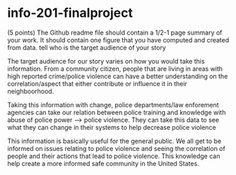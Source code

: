 # info-201-finalproject

(5 points) The Github readme file should contain a 1/2-1 page summary of your work.
It should
contain one figure that you have computed and created from data.
tell who is the target audience of your story


The target audience for our story varies on how you would take this information. From a community citizen, people that are living in areas with high reported crime/police violence can have a better understanding on the correlation/aspect that either contribute or influence it in their neighboorhood.

Taking this information with change, police departments/law enforement agencies can take our relation between police training and knowledge with abuse of police power --> police violence. They can take this data to see what they can change in their systems to help decrease police violence

This information is basically useful for the general public. We all get to be informed on issues relating to police violence and seeing the correlation of people and their actions that lead to police violence. This knowledge can help create a more informed safe community in the United States.
